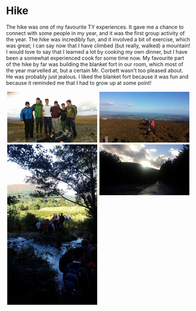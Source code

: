 <html>
<body>
<h1>Hike</h1>
  <p>The hike was one of my favourite TY experiences. It gave me a chance to connect with some people in my year, and it was the first group activity of the year. The hike was incredibly fun, and it involved a bit of exercise, which was great; I can say now that I have climbed (but really, walked) a mountain! I would love to say that I learned a lot by cooking my own dinner, but I have been a somewhat experienced cook for some time now. My favourite part of the hike by far was building the blanket fort in our room, which most of the year marvelled at, but a certain Mr. Corbett wasn't too pleased about. He was probably just jealous. I liked the blanket fort because it was fun and because it reminded me that I had to grow up at some point!</p>
  <img src = "/pictures/14440657_1784741868435686_2687529616039959716_n.jpg" style = "width:49%;float:left;margin:0.5%">
  <img src = "/pictures/14441206_1784742151768991_5870405008738793293_n.jpg" style = "width:49%;float:right;margin:0.5%">
  <img src = "/pictures/14446114_1784742098435663_3846957035776253555_n.jpg" style = "width:49%;float:right;margin:0.5%">
  <img src = "/pictures/14485015_1784742061769000_3650046334125496636_n.jpg" style = "width:49%;float:left;margin:0.5%">
</body>
</html>
